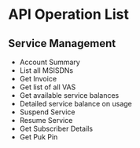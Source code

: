 # API Operation List

## Service Management

- Account Summary
- List all MSISDNs
- Get Invoice
- Get list of all VAS
- Get available service balances
- Detailed service balance on usage
- Suspend Service
- Resume Service
- Get Subscriber Details
- Get Puk Pin
